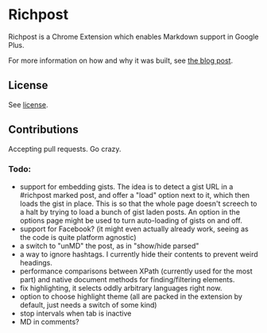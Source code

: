 # Richpost

Richpost is a Chrome Extension which enables Markdown support in Google Plus.

For more information on how and why it was built, see [the blog post](http://www.bitfalls.com/2013/09/markdown-support-in-google-plus-chrome.html).

## License

See [license](LICENSE.md).

## Contributions

Accepting pull requests. Go crazy.

### Todo:

 - support for embedding gists. The idea is to detect a gist URL in a #richpost marked post, and offer a "load" option next to it, which then loads the gist in place. This is so that the whole page doesn't screech to a halt by trying to load a bunch of gist laden posts. An option in the options page might be used to turn auto-loading of gists on and off.
 - support for Facebook? (it might even actually already work, seeing as the code is quite platform agnostic)
 - a switch to "unMD" the post, as in "show/hide parsed"
 - a way to ignore hashtags. I currently hide their contents to prevent weird headings.
 - performance comparisons between XPath (currently used for the most part) and native document methods for finding/filtering elements.
 - fix highlighting, it selects oddly arbitrary languages right now.
 - option to choose highlight theme (all are packed in the extension by default, just needs a switch of some kind)
 - stop intervals when tab is inactive
 - MD in comments?
